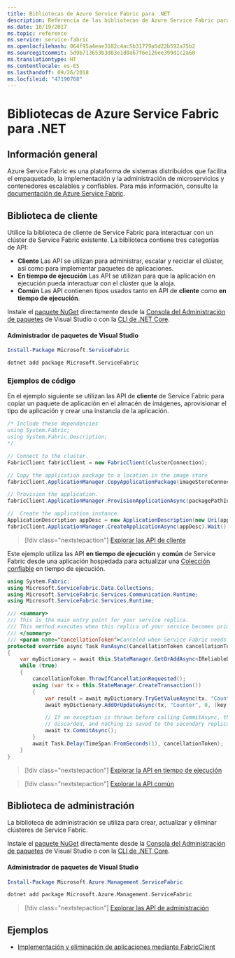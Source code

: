 ```yaml
---
title: Bibliotecas de Azure Service Fabric para .NET
description: Referencia de las bibliotecas de Azure Service Fabric para .NET
ms.date: 10/19/2017
ms.topic: reference
ms.service: service-fabric
ms.openlocfilehash: 064f95a4eae3182c4ac5b31779a5d22b592a75b2
ms.sourcegitcommit: 5d9b713653b3d03e1d0a67f6e126ee399d1c2a60
ms.translationtype: HT
ms.contentlocale: es-ES
ms.lasthandoff: 09/26/2018
ms.locfileid: "47190768"
---
```

# <a name="azure-service-fabric-libraries-for-net"></a>Bibliotecas de Azure Service Fabric para .NET

## <a name="overview"></a>Información general

Azure Service Fabric es una plataforma de sistemas distribuidos que facilita el empaquetado, la implementación y la administración de microservicios y contenedores escalables y confiables.  Para más información, consulte la [documentación de Azure Service Fabric](/azure/service-fabric/).

## <a name="client-library"></a>Biblioteca de cliente

Utilice la biblioteca de cliente de Service Fabric para interactuar con un clúster de Service Fabric existente.  La biblioteca contiene tres categorías de API:

* **Cliente** Las API se utilizan para administrar, escalar y reciclar el clúster, así como para implementar paquetes de aplicaciones.
* **En tiempo de ejecución** Las API se utilizan para que la aplicación en ejecución pueda interactuar con el clúster que la aloja.
* **Común** Las API contienen tipos usados tanto en API de **cliente** como **en tiempo de ejecución**.

Instale el [paquete NuGet](https://www.nuget.org/packages/Microsoft.ServiceFabric) directamente desde la [Consola del Administración de paquetes][PackageManager] de Visual Studio o con la [CLI de .NET Core][DotNetCLI].

#### <a name="visual-studio-package-manager"></a>Administrador de paquetes de Visual Studio

```powershell
Install-Package Microsoft.ServiceFabric
```

```bash
dotnet add package Microsoft.ServiceFabric
```

### <a name="code-examples"></a>Ejemplos de código

En el ejemplo siguiente se utilizan las API de **cliente** de Service Fabric para copiar un paquete de aplicación en el almacén de imágenes, aprovisionar el tipo de aplicación y crear una instancia de la aplicación.

```csharp
/* Include these dependencies
using System.Fabric;
using System.Fabric.Description;
*/

// Connect to the cluster.
FabricClient fabricClient = new FabricClient(clusterConnection);

// Copy the application package to a location in the image store
fabricClient.ApplicationManager.CopyApplicationPackage(imageStoreConnectionString, packagePath, packagePathInImageStore);

// Provision the application.
fabricClient.ApplicationManager.ProvisionApplicationAsync(packagePathInImageStore).Wait();

//  Create the application instance.
ApplicationDescription appDesc = new ApplicationDescription(new Uri(appName), appType, appVersion);
fabricClient.ApplicationManager.CreateApplicationAsync(appDesc).Wait();
```

> [!div class="nextstepaction"]
> [Explorar las API de cliente](/dotnet/api/overview/azure/servicefabric/client)

Este ejemplo utiliza las API **en tiempo de ejecución** y **común** de Service Fabric desde una aplicación hospedada para actualizar una [Colección confiable](/azure/service-fabric/service-fabric-reliable-services-reliable-collections) en tiempo de ejecución.

```csharp
using System.Fabric;
using Microsoft.ServiceFabric.Data.Collections;
using Microsoft.ServiceFabric.Services.Communication.Runtime;
using Microsoft.ServiceFabric.Services.Runtime;

/// <summary>
/// This is the main entry point for your service replica.
/// This method executes when this replica of your service becomes primary and has write status.
/// </summary>
/// <param name="cancellationToken">Canceled when Service Fabric needs to shut down this service replica.</param>
protected override async Task RunAsync(CancellationToken cancellationToken)
{
    var myDictionary = await this.StateManager.GetOrAddAsync<IReliableDictionary<string, long>>("myDictionary");
    while (true)
    {
        cancellationToken.ThrowIfCancellationRequested();
        using (var tx = this.StateManager.CreateTransaction())
        {
            var result = await myDictionary.TryGetValueAsync(tx, "Counter");
            await myDictionary.AddOrUpdateAsync(tx, "Counter", 0, (key, value) => ++value);

            // If an exception is thrown before calling CommitAsync, the transaction aborts, all changes are
            // discarded, and nothing is saved to the secondary replicas.
            await tx.CommitAsync();
        }
        await Task.Delay(TimeSpan.FromSeconds(1), cancellationToken);
    }
}
```

> [!div class="nextstepaction"]
> [Explorar la API en tiempo de ejecución](/dotnet/api/overview/azure/servicefabric/runtime)

> [!div class="nextstepaction"]
> [Explorar la API común](/dotnet/api/overview/azure/servicefabric/common)

## <a name="management-library"></a>Biblioteca de administración

La biblioteca de administración se utiliza para crear, actualizar y eliminar clústeres de Service Fabric.

Instale el [paquete NuGet](https://www.nuget.org/packages/Microsoft.Azure.Management.ServiceFabric) directamente desde la [Consola del Administración de paquetes][PackageManager] de Visual Studio o con la [CLI de .NET Core][DotNetCLI].

#### <a name="visual-studio-package-manager"></a>Administrador de paquetes de Visual Studio

```powershell
Install-Package Microsoft.Azure.Management.ServiceFabric
```

```bash
dotnet add package Microsoft.Azure.Management.ServiceFabric
```

> [!div class="nextstepaction"]
> [Explorar las API de administración](/dotnet/api/overview/azure/servicefabric/management)

## <a name="samples"></a>Ejemplos

* [Implementación y eliminación de aplicaciones mediante FabricClient](/azure/service-fabric/service-fabric-deploy-remove-applications-fabricclient)

[PackageManager]: https://docs.microsoft.com/nuget/tools/package-manager-console
[DotNetCLI]: https://docs.microsoft.com/dotnet/core/tools/dotnet-add-package
